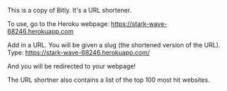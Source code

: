 This is a copy of Bitly.  It's a URL shortener.

To use, go to the Heroku webpage: https://stark-wave-68246.herokuapp.com


Add in a URL.  You will be given a slug (the shortened version of the URL).  Type:
https://stark-wave-68246.herokuapp.com/<SLUG>
  
And you will be redirected to your webpage!

The URL shortner also contains a list of the top 100 most hit websites.

